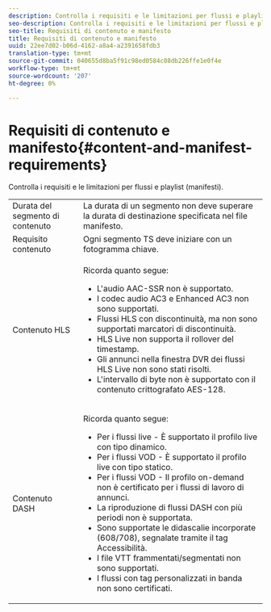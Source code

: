 ```yaml
---
description: Controlla i requisiti e le limitazioni per flussi e playlist (manifesti).
seo-description: Controlla i requisiti e le limitazioni per flussi e playlist (manifesti).
seo-title: Requisiti di contenuto e manifesto
title: Requisiti di contenuto e manifesto
uuid: 22ee7d02-b06d-4162-a8a4-a2391658fdb3
translation-type: tm+mt
source-git-commit: 040655d8ba5f91c98ed0584c08db226ffe1e0f4e
workflow-type: tm+mt
source-wordcount: '207'
ht-degree: 0%

---
```



# Requisiti di contenuto e manifesto{#content-and-manifest-requirements}

Controlla i requisiti e le limitazioni per flussi e playlist (manifesti).

<table id="table_D7C38CD3B4D24C3D9A3B55D8CEFE7366"> 
 <tbody> 
  <tr> 
   <td colname="col1"> Durata del segmento di contenuto </td> 
   <td colname="col2"> La durata di un segmento non deve superare la durata di destinazione specificata nel file manifesto. </td> 
  </tr> 
  <tr> 
   <td colname="col1"> Requisito contenuto </td> 
   <td colname="col2"> Ogni segmento TS deve iniziare con un fotogramma chiave. </td> 
  </tr> 
  <tr> 
   <td colname="col1"> Contenuto HLS </td> 
   <td colname="col2"> <p>Ricorda quanto segue: 
     <ul id="ul_B226605345EA46F69DA1380E16826117"> 
      <li id="li_6564DC0E879544BB8513DD2D1CFBA8DE">L'audio AAC-SSR non è supportato. </li> 
      <li id="li_B73CAEBE4347406EA4DB25551B444BDA">I codec audio AC3 e Enhanced AC3 non sono supportati. </li> 
      <li id="li_5986DD33C0FE485D99D4C00E2E6012CA">Flussi HLS con discontinuità, ma non sono supportati marcatori di discontinuità. </li> 
      <li id="li_FED8686372DF4A39BAABC531BA4EB137">HLS Live non supporta il rollover del timestamp. </li> 
      <li id="li_565CFBEAD9874BA48F6E25B0893BF131">Gli annunci nella finestra DVR dei flussi HLS Live non sono stati risolti. </li> 
      <li id="li_7D22EA32C94240D79EDDA96D9E72FE8F">L'intervallo di byte non è supportato con il contenuto crittografato AES-128. </li> 
     </ul></p> </td> 
  </tr> 
  <tr> 
   <td colname="col1"> Contenuto DASH </td> 
   <td colname="col2"> <p>Ricorda quanto segue: 
     <ul id="ul_9D33C2418F9F49DEAE0E642301726F89"> 
      <li id="li_74C69A21A7BD4831B92F0D57900E1CB1">Per i flussi live - È supportato il profilo live con tipo dinamico. </li> 
      <li id="li_0C8743DB152047819D23C9F180998AD7">Per i flussi VOD - È supportato il profilo live con tipo statico. </li> 
      <li id="li_FBC6828663FB413798A4BDAF0B9831AA">Per i flussi VOD - Il profilo on-demand non è certificato per i flussi di lavoro di annunci. </li> 
      <li id="li_4393B9B1F6144BDEAE484C879750ED23">La riproduzione di flussi DASH con più periodi non è supportata. </li> 
      <li id="li_6A2CEC4E974C4D44A45F5503A1A9D8D0">Sono supportate le didascalie incorporate (608/708), segnalate tramite il tag Accessibilità. </li> 
      <li id="li_EDE93DF4F3A64A53BA80877F701A8F0D">I file VTT frammentati/segmentati non sono supportati. </li> 
      <li id="li_8897F73611194030A490A4FF1178364C">I flussi con tag personalizzati in banda non sono certificati. </li> 
     </ul></p> </td> 
  </tr> 
 </tbody> 
</table>


